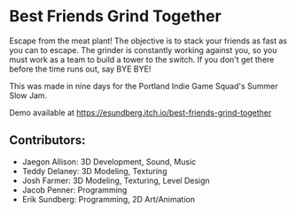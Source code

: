 # Best Friends Grind Together
Escape from the meat plant! The objective is to stack your friends as fast as you can to escape. The grinder is constantly working against you, so you must work as a team to build a tower to the switch. If you don't get there before the time runs out, say BYE BYE!

This was made in nine days for the Portland Indie Game Squad's Summer Slow Jam.

Demo available at https://esundberg.itch.io/best-friends-grind-together

## Contributors:
* Jaegon Allison: 3D Development, Sound, Music
* Teddy Delaney: 3D Modeling, Texturing
* Josh Farmer: 3D Modeling, Texturing, Level Design
* Jacob Penner: Programming
* Erik Sundberg: Programming, 2D Art/Animation
